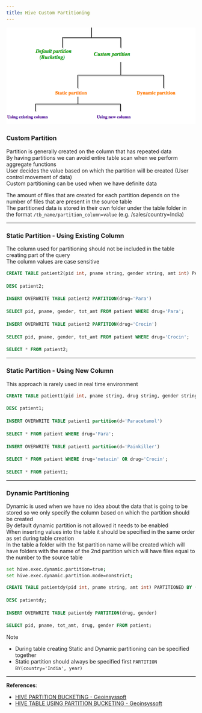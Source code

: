 ```yaml
---
title: Hive Custom Partitioning
---
```


![Types of Partitions|600](../Apache%20Spark/images/types-of-partitioning.png)

### Custom Partition

Partition is generally created on the column that has repeated data  
By having partitions we can avoid entire table scan when we perform aggregate functions  
User decides the value based on which the partition will be created (User control movement of data)  
Custom partitioning can be used when we have definite data

The amount of files that are created for each partition depends on the number of files that are present in the source table  
The partitioned data is stored in their own folder under the table folder in the format `/tb_name/partition_column=value` (e.g. /sales/country=India)

---

### Static Partition - Using Existing Column

The column used for partitioning should not be included in the table creating part of the query  
The column values are case sensitive

````sql
CREATE TABLE patient2(pid int, pname string, gender string, amt int) PARTITIONED BY (drug string);

DESC patient2;

INSERT OVERWRITE TABLE patient2 PARTITION(drug='Para')

SELECT pid, pname, gender, tot_amt FROM patient WHERE drug='Para';

INSERT OVERWRITE TABLE patient2 PARTITION(drug='Crocin')

SELECT pid, pname, gender, tot_amt FROM patient WHERE drug='Crocin';

SELECT * FROM patient2;
````

---

### Static Partition - Using New Column

This approach is rarely used in real time environment

````sql
CREATE TABLE patient1(pid int, pname string, drug string, gender string, amt int) PARTITIONED BY (d string);

DESC patient1;

INSERT OVERWRITE TABLE patient1 partition(d='Paracetamol')

SELECT * FROM patient WHERE drug='Para';

INSERT OVERWRITE TABLE patient1 partition(d='Painkiller')

SELECT * FROM patient WHERE drug='metacin' OR drug='Crocin';

SELECT * FROM patient1;
````

---

### Dynamic Partitioning

Dynamic is used when we have no idea about the data that is going to be stored so we only specify the column based on which the partition should be created  
By default dynamic partition is not allowed it needs to be enabled  
When inserting values into the table it should be specified in the same order as set during table creation  
In the table a folder with the 1st partition name will be created which will have folders with the name of the 2nd partition which will have files equal to the number to the source table

````bash
set hive.exec.dynamic.partition=true;
set hive.exec.dynamic.partition.mode=nonstrict;
````

````sql
CREATE TABLE patientdy(pid int, pname string, amt int) PARTITIONED BY (drug string, gender string);

DESC patientdy;

INSERT OVERWRITE TABLE patientdy PARTITION(drug, gender)

SELECT pid, pname, tot_amt, drug, gender FROM patient;
````

 > [!NOTE]
 > * During table creating Static and Dynamic partitioning can be specified together
 > * Static partition should always be specified first `PARTITION BY(country='India', year)`

---

**References**:

* [HIVE PARTITION BUCKETING - Geoinsyssoft](https://geoinsyssoft.com/hive-partition-bucketing/)
* [HIVE TABLE USING PARTITION BUCKETING - Geoinsyssoft](https://geoinsyssoft.com/hive-table-using-partition-bucketing/)